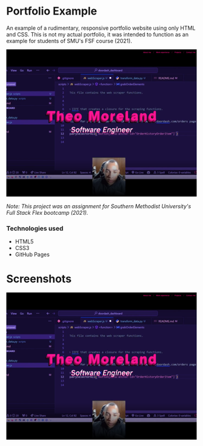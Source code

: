# Portfolio Example

An example of a rudimentary, responsive portfolio website using only HTML and CSS. This is not my actual portfolio, it was intended to function as an example for students of SMU's FSF course (2021).

<img src="presentation/thumbnail.png" width="800">

_Note: This project was an assignment for Southern Methodist University's Full Stack Flex bootcamp (2021)._

### Technologies used

- HTML5
- CSS3
- GitHub Pages

# Screenshots

<img src="presentation/thumbnail.png" width="800">
